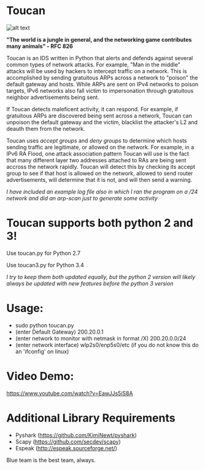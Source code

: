 #                                                           Toucan
 ![alt text](https://github.com/collinsullivanhub/Toucan/blob/master/toucanlogo2.png "Toucan Network Defender")


**"The world is a jungle in general, and the networking game contributes many animals" - RFC 826**
 
Toucan is an IDS written in Python that alerts and defends against several common types of network attacks. For example, "Man in the middle" attacks will be used by hackers to intercept traffic on a network. This is accomplished by sending gratuitous ARPs across a network to "poison" the default gateway and hosts. While ARPs are sent on IPv4 networks to poison targets, IPv6 networks also fall victim to impersonation through gratuitous neighbor advertisements being sent.

If Toucan detects maleficent activity, it can respond. For example, if gratuitous ARPs are discovered being sent across a network, Toucan can unpoison the default gateway and the victim, blacklist the attacker's L2 and deauth them from the network.

Toucan uses *accept groups* and *deny groups* to determine which hosts sending traffic are legitimate, or allowed on the network. For example, in a IPv6 RA Flood, one attack association pattern Toucan will use is the fact that many different layer two addresses attached to RAs are being sent accross the network rapidly. Toucan will detect this by checking its accept group to see if that host is allowed on the network, allowed to send router advertisements, will determine that it is not, and will then send a warning.

*I have included an example log file also in which I ran the program on a /24 network and did an arp-scan just to generate some activity*

# Toucan supports both python 2 and 3! 
Use toucan.py for Python 2.7

Use toucan3.py for Python 3.4

*I try to keep them both updated equally, but the python 2 version will likely always be updated with new features before the python 3 version*

# Usage:
- sudo python toucan.py 
- (enter Default Gateway) 200.20.0.1
- (enter network to monitor with netmask in format /X) 200.20.0.0/24
- (enter network interface) wlp2s0/enp5s0/etc (if you do not know this do an 'ifconfig' on linux)

# Video Demo:
https://www.youtube.com/watch?v=EawJJs5iS8A

# Additional Library Requirements

- Pyshark (https://github.com/KimiNewt/pyshark)
- Scapy (https://github.com/secdev/scapy)
- Espeak (http://espeak.sourceforge.net/)

Blue team is the best team, always.
